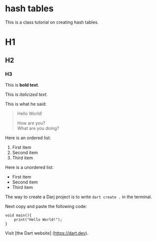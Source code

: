 # hash tables

This is a class tutorial on creating hash tables.

# H1
## H2
### H3

This is **bold text**.

This is *italicized text*.

This is what he said:

> Hello World!
>
> How are you?  
> What are you doing?

Here is an ordered list:
1. First item
2. Second item
3. Third item

Here is a unordered list:
- First item
- Second item
- Third item

The way to create a Darj project is to write `dart create .` in the terminal.

Next copy and paste the following code:

```
void main(){
    print("Hello World!");
}
```

Visit [the Dart website] (https://dart.dev).